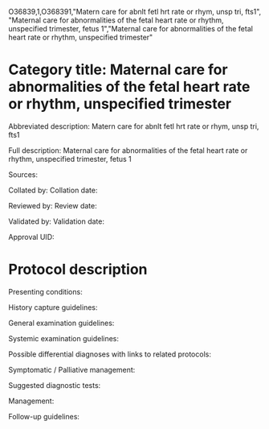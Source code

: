 O36839,1,O368391,"Matern care for abnlt fetl hrt rate or rhym, unsp tri, fts1", "Maternal care for abnormalities of the fetal heart rate or rhythm, unspecified trimester, fetus 1","Maternal care for abnormalities of the fetal heart rate or rhythm, unspecified trimester"
# Category title: Maternal care for abnormalities of the fetal heart rate or rhythm, unspecified trimester

Abbreviated description: Matern care for abnlt fetl hrt rate or rhym, unsp tri, fts1

Full description: Maternal care for abnormalities of the fetal heart rate or rhythm, unspecified trimester, fetus 1

Sources:

Collated by:
Collation date:

Reviewed by:
Review date:

Validated by:
Validation date:

Approval UID:

# Protocol description

Presenting conditions:

History capture guidelines:

General examination guidelines:

Systemic examination guidelines:

Possible differential diagnoses with links to related protocols:

Symptomatic / Palliative management:

Suggested diagnostic tests:

Management:

Follow-up guidelines:
